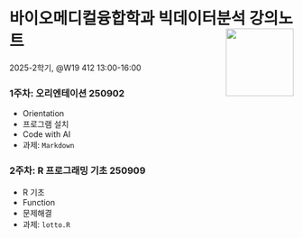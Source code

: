 # 바이오메디컬융합학과 빅데이터분석 강의노트 <img src = 'https://github.com/user-attachments/assets/cc5d3a0f-e035-460f-afd8-d388b1c953cf' width = 120 align = 'right'></img>

2025-2학기, @W19 412 13:00-16:00

### 1주차: 오리엔테이션 250902
- Orientation
- 프로그램 설치
- Code with AI
- 과제: `Markdown`

### 2주차: R 프로그래밍 기초 250909
- R 기초
- Function
- 문제해결
- 과제: `lotto.R`
